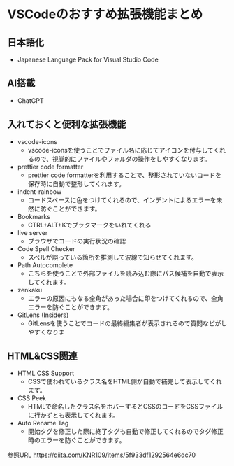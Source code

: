 # VSCodeのおすすめ拡張機能まとめ
## 日本語化
* Japanese Language Pack for Visual Studio Code
## AI搭載
* ChatGPT
## 入れておくと便利な拡張機能
* vscode-icons
  * vscode-iconsを使うことでファイル名に応じてアイコンを付与してくれるので、視覚的にファイルやフォルダの操作をしやすくなります。
* prettier code formatter
  * prettier code formatterを利用することで、整形されていないコードを保存時に自動で整形してくれます。
* indent-rainbow
  * コードスペースに色をつけてくれるので、インデントによるエラーを未然に防ぐことができます。
* Bookmarks
  * CTRL+ALT+Kでブックマークをいれてくれる
* live server
  * ブラウザでコードの実行状況の確認
* Code Spell Checker
  * スペルが誤っている箇所を推測して波線で知らせてくれます。
* Path Autocomplete
  * こちらを使うことで外部ファイルを読み込む際にパス候補を自動で表示してくれます。
* zenkaku
  * エラーの原因にもなる全角があった場合に印をつけてくれるので、全角エラーを防ぐことができます。
* GitLens (Insiders)
  * GitLensを使うことでコードの最終編集者が表示されるので質問などがしやすくなりま
## HTML&CSS関連
* HTML CSS Support
  * CSSで使われているクラス名をHTML側が自動で補完して表示してくれます。
* CSS Peek
  * HTMLで命名したクラス名をホバーするとCSSのコードをCSSファイルに行かずとも表示してくれます。
* Auto Rename Tag
  * 開始タグを修正した際に終了タグも自動で修正してくれるのでタグ修正時のエラーを防ぐことができます。

参照URL https://qiita.com/KNR109/items/5f933df1292564e6dc70


